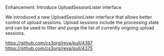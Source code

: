 Enhancement: Introduce UploadSessionLister interface

We introduced a new UploadSessionLister interface that allows better control of upload sessions. Upload sessions include the processing state and can be used to filter and purge the list of currently ongoing upload sessions.

https://github.com/cs3org/reva/pull/4397
https://github.com/cs3org/reva/pull/4375
